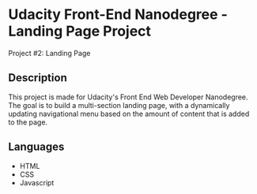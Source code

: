 # Udacity Front-End Nanodegree - Landing Page Project
 Project #2: Landing Page
## Description
This project is made for Udacity's Front End Web Developer Nanodegree.
The goal is to build a multi-section landing page, with a dynamically updating navigational menu based on the amount of content that is added to the page.
## Languages
* HTML
* CSS
* Javascript
